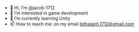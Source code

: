 - 👋 Hi, I’m @jacob-1712
- 👀 I’m interested in game development
- 🌱 I’m currently learning Unity
- 📫 How to reach me: on my email lpthaianh.1712@gmail.com

<!---
jacob-1712/jacob-1712 is a ✨ special ✨ repository because its `README.md` (this file) appears on your GitHub profile.
You can click the Preview link to take a look at your changes.
--->
